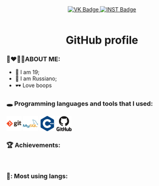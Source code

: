 <div id = "badges" align = "center">
  <a href = "https://vk.com/bblls">
    <img src = "https://img.shields.io/badge/VK-blue?style=for-the-badge&logo=VK&logoColor=white" alt = "VK Badge"/>
  </a>

  <a href = "https://www.instagram.com/crackedchrist/">
    <img src = "https://img.shields.io/badge/Instagram-red?style=for-the-badge&logo=Instagram&logoColor=white" alt = "INST Badge"/>
  </a>
</div>

<div id = "viewprof" align = "center">
  <img src = "https://komarev.com/ghpvc/?username=bbls&style=flat-square&color=blue" alt = ""/>
</div>

<div id = "heythere" align = "center">
  <h1> GitHub profile </h1>
</div>

### 👨‍❤️‍💋‍👨ABOUT ME:

- 🍭 I am 19;
- 🎵 I am Russiano;
- 🕶️ Love boops

### 🕳️ Programming languages and tools that I used:

<div>
  <img src = "https://github.com/devicons/devicon/blob/master/icons/git/git-original-wordmark.svg" width = "40" height = "40"/>
  <img src = "https://github.com/devicons/devicon/blob/master/icons/mysql/mysql-original-wordmark.svg" width = "40" height = "40"/>
  <img src = "https://github.com/devicons/devicon/blob/master/icons/cplusplus/cplusplus-plain.svg" width = "40" height = "40"/>
  <img src = "https://github.com/devicons/devicon/blob/master/icons/github/github-original-wordmark.svg" width = "40" height = "40"/>
</div>

### 🏆 Achievements:

<div>
  <img src = "https://github-profile-trophy.vercel.app/?username=bbls" alt = ""/>
</div>

### 💩: Most using langs:

<div>
<img src = "https://github-readme-stats.vercel.app/api/top-langs/?username=bbls" alt = ""/>
</div>
